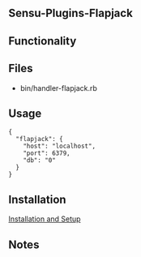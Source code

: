 ## Sensu-Plugins-Flapjack

## Functionality

## Files
 * bin/handler-flapjack.rb

## Usage
```
{
  "flapjack": {
    "host": "localhost",
    "port": 6379,
    "db": "0"
  }
}
```
## Installation

[Installation and Setup](https://github.com/sensu-plugins/documentation/blob/master/user_docs/installation_instructions.md)

## Notes
